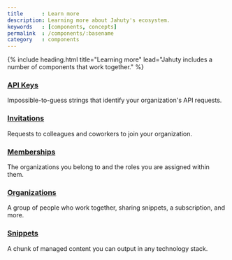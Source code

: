 ```yaml
---
title      : Learn more
description: Learning more about Jahuty's ecosystem.
keywords   : [components, concepts]
permalink  : /components/:basename
category   : components
---
```


{% include heading.html title="Learning more" lead="Jahuty includes a number of components that work together." %}

<div class="row">
  <div class="col-md-6 px-4 pb-4">
    <h3>
      <a href="{% link components/api-keys.md %}"><i class="fas fa-key mr-2"></i> API Keys</a>
    </h3>
    <p>
      Impossible-to-guess strings that identify your organization's API requests.
    </p>
  </div>
  <div class="col-md-6 px-4 pb-4">
    <h3>
      <a href="{% link components/invitations.md %}"><i class="fas fa-envelope mr-2"></i> Invitations</a>
    </h3>
    <p>
      Requests to colleagues and coworkers to join your organization.
    </p>
  </div>
  <div class="col-md-6 px-4 pb-4">
    <h3>
      <a href="{% link components/memberships.md %}"><i class="fas fa-id-badge mr-2"></i> Memberships</a>
    </h3>
    <p>
      The organizations you belong to and the roles you are assigned within them.
    </p>
  </div>
  <div class="col-md-6 px-4 pb-4">
    <h3>
      <a href="{% link components/organizations.md %}"><i class="fas fa-users mr-2"></i> Organizations</a>
    </h3>
    <p>
      A group of people who work together, sharing snippets, a subscription, and more.
    </p>
  </div>
  <div class="col-md-6 px-4 pb-4">
    <h3>
      <a href="{% link components/snippets.md %}"><i class="fas fa-file mr-2"></i> Snippets</a>
    </h3>
    <p>
      A chunk of managed content you can output in any technology stack.
    </p>
  </div>
</div>
